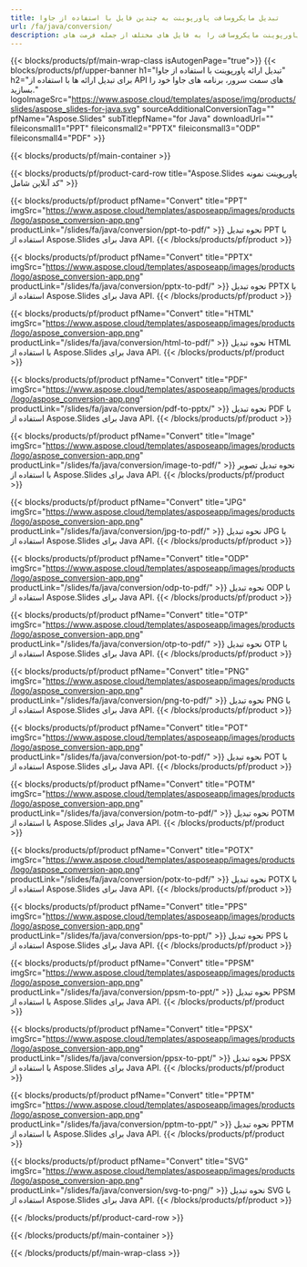 ```yaml
---
title: تبدیل مایکروسافت پاورپوینت به چندین فایل با استفاده از جاوا
url: /fa/java/conversion/
description: اسلایدهای پاورپوینت مایکروسافت را به فایل های مختلف از جمله فرمت های HTML، PDF و تصویر در برنامه های کاربردی مبتنی بر جاوا تبدیل کنید.
---
```


{{< blocks/products/pf/main-wrap-class isAutogenPage="true">}}
{{< blocks/products/pf/upper-banner h1="تبدیل ارائه پاورپوینت با استفاده از جاوا" h2="برای تبدیل ارائه ها با استفاده از API های سمت سرور، برنامه های جاوا خود را بسازید." logoImageSrc="https://www.aspose.cloud/templates/aspose/img/products/slides/aspose_slides-for-java.svg" sourceAdditionalConversionTag="" pfName="Aspose.Slides" subTitlepfName="for Java" downloadUrl="" fileiconsmall1="PPT" fileiconsmall2="PPTX" fileiconsmall3="ODP" fileiconsmall4="PDF" >}}

{{< blocks/products/pf/main-container >}}

{{< blocks/products/pf/product-card-row title="Aspose.Slides پاورپوینت نمونه کد آنلاین شامل" >}}

{{< blocks/products/pf/product pfName="Convert" title="PPT" imgSrc="https://www.aspose.cloud/templates/asposeapp/images/products/logo/aspose_conversion-app.png" productLink="/slides/fa/java/conversion/ppt-to-pdf/" >}}
نحوه تبدیل PPT با استفاده از Aspose.Slides برای Java API.
{{< /blocks/products/pf/product >}}

{{< blocks/products/pf/product pfName="Convert" title="PPTX" imgSrc="https://www.aspose.cloud/templates/asposeapp/images/products/logo/aspose_conversion-app.png" productLink="/slides/fa/java/conversion/pptx-to-pdf/" >}}
نحوه تبدیل PPTX با استفاده از Aspose.Slides برای Java API.
{{< /blocks/products/pf/product >}}

{{< blocks/products/pf/product pfName="Convert" title="HTML" imgSrc="https://www.aspose.cloud/templates/asposeapp/images/products/logo/aspose_conversion-app.png" productLink="/slides/fa/java/conversion/html-to-pdf/" >}}
نحوه تبدیل HTML با استفاده از Aspose.Slides برای Java API.
{{< /blocks/products/pf/product >}}

{{< blocks/products/pf/product pfName="Convert" title="PDF" imgSrc="https://www.aspose.cloud/templates/asposeapp/images/products/logo/aspose_conversion-app.png" productLink="/slides/fa/java/conversion/pdf-to-pptx/" >}}
نحوه تبدیل PDF با استفاده از Aspose.Slides برای Java API.
{{< /blocks/products/pf/product >}}

{{< blocks/products/pf/product pfName="Convert" title="Image" imgSrc="https://www.aspose.cloud/templates/asposeapp/images/products/logo/aspose_conversion-app.png" productLink="/slides/fa/java/conversion/image-to-pdf/" >}}
نحوه تبدیل تصویر با استفاده از Aspose.Slides برای Java API.
{{< /blocks/products/pf/product >}}

{{< blocks/products/pf/product pfName="Convert" title="JPG" imgSrc="https://www.aspose.cloud/templates/asposeapp/images/products/logo/aspose_conversion-app.png" productLink="/slides/fa/java/conversion/jpg-to-pdf/" >}}
نحوه تبدیل JPG با استفاده از Aspose.Slides برای Java API.
{{< /blocks/products/pf/product >}}

{{< blocks/products/pf/product pfName="Convert" title="ODP" imgSrc="https://www.aspose.cloud/templates/asposeapp/images/products/logo/aspose_conversion-app.png" productLink="/slides/fa/java/conversion/odp-to-pdf/" >}}
نحوه تبدیل ODP با استفاده از Aspose.Slides برای Java API.
{{< /blocks/products/pf/product >}}

{{< blocks/products/pf/product pfName="Convert" title="OTP" imgSrc="https://www.aspose.cloud/templates/asposeapp/images/products/logo/aspose_conversion-app.png" productLink="/slides/fa/java/conversion/otp-to-pdf/" >}}
نحوه تبدیل OTP با استفاده از Aspose.Slides برای Java API.
{{< /blocks/products/pf/product >}}

{{< blocks/products/pf/product pfName="Convert" title="PNG" imgSrc="https://www.aspose.cloud/templates/asposeapp/images/products/logo/aspose_conversion-app.png" productLink="/slides/fa/java/conversion/png-to-pdf/" >}}
نحوه تبدیل PNG با استفاده از Aspose.Slides برای Java API.
{{< /blocks/products/pf/product >}}

{{< blocks/products/pf/product pfName="Convert" title="POT" imgSrc="https://www.aspose.cloud/templates/asposeapp/images/products/logo/aspose_conversion-app.png" productLink="/slides/fa/java/conversion/pot-to-pdf/" >}}
نحوه تبدیل POT با استفاده از Aspose.Slides برای Java API.
{{< /blocks/products/pf/product >}}

{{< blocks/products/pf/product pfName="Convert" title="POTM" imgSrc="https://www.aspose.cloud/templates/asposeapp/images/products/logo/aspose_conversion-app.png" productLink="/slides/fa/java/conversion/potm-to-pdf/" >}}
نحوه تبدیل POTM با استفاده از Aspose.Slides برای Java API.
{{< /blocks/products/pf/product >}}

{{< blocks/products/pf/product pfName="Convert" title="POTX" imgSrc="https://www.aspose.cloud/templates/asposeapp/images/products/logo/aspose_conversion-app.png" productLink="/slides/fa/java/conversion/potx-to-pdf/" >}}
نحوه تبدیل POTX با استفاده از Aspose.Slides برای Java API.
{{< /blocks/products/pf/product >}}

{{< blocks/products/pf/product pfName="Convert" title="PPS" imgSrc="https://www.aspose.cloud/templates/asposeapp/images/products/logo/aspose_conversion-app.png" productLink="/slides/fa/java/conversion/pps-to-ppt/" >}}
نحوه تبدیل PPS با استفاده از Aspose.Slides برای Java API.
{{< /blocks/products/pf/product >}}

{{< blocks/products/pf/product pfName="Convert" title="PPSM" imgSrc="https://www.aspose.cloud/templates/asposeapp/images/products/logo/aspose_conversion-app.png" productLink="/slides/fa/java/conversion/ppsm-to-ppt/" >}}
نحوه تبدیل PPSM با استفاده از Aspose.Slides برای Java API.
{{< /blocks/products/pf/product >}}

{{< blocks/products/pf/product pfName="Convert" title="PPSX" imgSrc="https://www.aspose.cloud/templates/asposeapp/images/products/logo/aspose_conversion-app.png" productLink="/slides/fa/java/conversion/ppsx-to-ppt/" >}}
نحوه تبدیل PPSX با استفاده از Aspose.Slides برای Java API.
{{< /blocks/products/pf/product >}}

{{< blocks/products/pf/product pfName="Convert" title="PPTM" imgSrc="https://www.aspose.cloud/templates/asposeapp/images/products/logo/aspose_conversion-app.png" productLink="/slides/fa/java/conversion/pptm-to-ppt/" >}}
نحوه تبدیل PPTM با استفاده از Aspose.Slides برای Java API.
{{< /blocks/products/pf/product >}}

{{< blocks/products/pf/product pfName="Convert" title="SVG" imgSrc="https://www.aspose.cloud/templates/asposeapp/images/products/logo/aspose_conversion-app.png" productLink="/slides/fa/java/conversion/svg-to-png/" >}}
نحوه تبدیل SVG با استفاده از Aspose.Slides برای Java API.
{{< /blocks/products/pf/product >}}

{{< /blocks/products/pf/product-card-row >}}

{{< /blocks/products/pf/main-container >}}
    
{{< /blocks/products/pf/main-wrap-class >}}